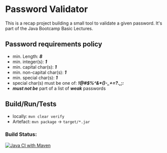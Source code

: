 # Password Validator

This is a recap project building a small tool to validate a given password. It's part of the Java Bootcamp Basic
Lectures.

## Password requirements policy

- min. Length: ***8***
- min. integer(s): ***1***
- min. capital char(s): ***1***
- min. non-capital char(s): ***1***
- min. special char(s): ***1***
- special char(s) must be one of: ***!@#$%^&\*()-_+=?.,;:***
- ***must not be*** part of a list of ***weak*** passwords

## Build/Run/Tests

- locally: `mvn clear verify`
- Artefact: `mvn package` -> `target/*.jar`

### Build Status:

[![Java CI with Maven](https://github.com/JanPSchwarz/Java-Recap1-Java-Basics--PasswordValidator/actions/workflows/maven.yml/badge.svg)](https://github.com/JanPSchwarz/Java-Recap1-Java-Basics--PasswordValidator/actions/workflows/maven.yml)